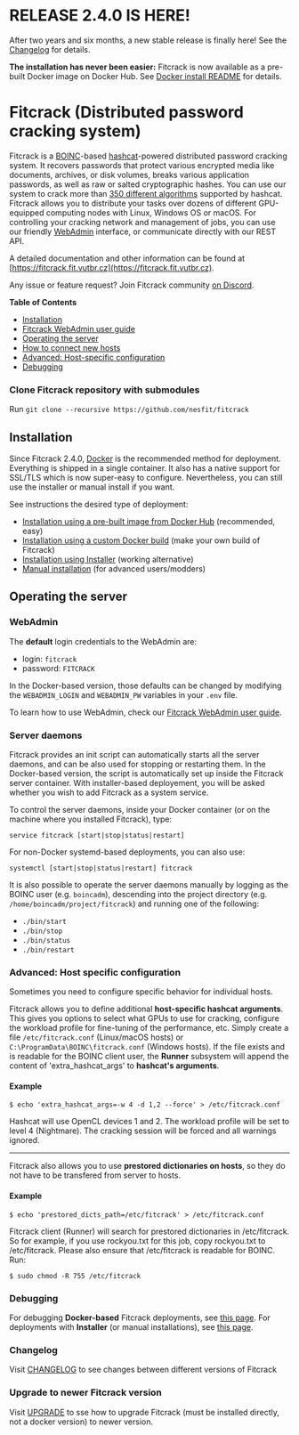 # RELEASE 2.4.0 IS HERE!
After two years and six months, a new stable release is finally here! See the [Changelog](CHANGELOG.md) for details.

**The installation has never been easier:** Fitcrack is now available as a pre-built Docker image on Docker Hub. See [Docker install README](INSTALL-Docker.md) for details.

# Fitcrack (Distributed password cracking system)

Fitcrack is a [BOINC](https://boinc.berkeley.edu)-based [hashcat](https://hashcat.net/)-powered distributed password cracking system.
It recovers passwords that protect various encrypted media like documents, archives, or disk volumes, breaks
various application passwords, as well as raw or salted cryptographic hashes.
You can use our system to crack more than [350 different algorithms](https://hashcat.net/hashcat/#features-algos) supported by hashcat.
Fitcrack allows you to distribute your tasks over dozens of different GPU-equipped computing nodes with Linux, Windows OS or macOS.
For controlling your cracking network and management of jobs, you can use our friendly
[WebAdmin](https://nesfit.github.io/fitcrack/#/) interface, or communicate directly with our REST API.

A detailed documentation and other information can be found at [https://fitcrack.fit.vutbr.cz](https://fitcrack.fit.vutbr.cz).

Any issue or feature request? Join Fitcrack community [on Discord](https://discord.gg/DJjwetJ8Td).

**Table of Contents**
* [Installation](#inst)
* [Fitcrack WebAdmin user guide](https://nesfit.github.io/fitcrack/#/)
* [Operating the server](#oper)
* [How to connect new hosts](https://nesfit.github.io/fitcrack/#/guide/hosts)
* [Advanced: Host-specific configuration](#hostconf)
* [Debugging](#debugging)

<a name="clone"></a>
### Clone Fitcrack repository with submodules
Run ``git clone --recursive https://github.com/nesfit/fitcrack``


<a name="inst"></a>
## Installation
Since Fitcrack 2.4.0, [Docker](INSTALL-Docker.md) is the recommended method
for deployment. Everything is shipped in a single container. It also has a native
support for SSL/TLS which is now super-easy to configure.
Nevertheless, you can still use the installer or manual install if you want.

See instructions the desired type of deployment:
* [Installation using a pre-built image from Docker Hub](INSTALL-Docker.md) (recommended, easy)
* [Installation using a custom Docker build](INSTALL-Docker-Custom.md) (make your own build of Fitcrack)
* [Installation using Installer](INSTALL-Installer.md) (working alternative)
* [Manual installation](INSTALL-Manual.md) (for advanced users/modders)


<a name="oper"></a>
## Operating the server

### WebAdmin
The **default** login credentials to the WebAdmin are:
* login: ``fitcrack``
* password: ``FITCRACK``

In the Docker-based version, those defaults can be changed by modifying the
`WEBADMIN_LOGIN` and `WEBADMIN_PW` variables in your `.env` file.

To learn how to use WebAdmin, check our [Fitcrack WebAdmin user guide](https://nesfit.github.io/fitcrack/#/).

### Server daemons
Fitcrack provides an init script can automatically starts all the server
daemons, and can be also used for stopping or restarting them.
In the Docker-based version, the script is automatically set up inside the
Fitcrack server container. With installer-based deployement, you will be asked
whether you wish to add Fitcrack as a system service.

To control the server daemons, inside your Docker container
(or on the machine where you installed Fitcrack), type:
```
service fitcrack [start|stop|status|restart]
```

For non-Docker systemd-based deployments, you can also use:
```
systemctl [start|stop|status|restart] fitcrack
```

It is also possible to operate the server daemons manually
by logging as the BOINC user (e.g. `boincadm`), descending into the
project directory (e.g. `/home/boincadm/project/fitcrack`) and running
one of the following:
* `./bin/start`
* `./bin/stop`
* `./bin/status`
* `./bin/restart`

<a name="hostconf"></a>
### Advanced: Host specific configuration
Sometimes you need to configure specific behavior for individual hosts.

Fitcrack allows you to define additional **host-specific hashcat arguments**.
This gives you options to select what GPUs to use for cracking,
configure the workload profile for fine-tuning of the performance, etc.
Simply create a file `/etc/fitcrack.conf` (Linux/macOS hosts) or
`C:\ProgramData\BOINC\fitcrack.conf` (Windows hosts).
If the file exists and is readable for the BOINC client user, the
**Runner** subsystem will append the content of 'extra_hashcat_args' to
**hashcat's arguments**.

#### Example
```
$ echo 'extra_hashcat_args=-w 4 -d 1,2 --force' > /etc/fitcrack.conf
```
Hashcat will use OpenCL devices 1 and 2. The workload profile will be set to level 4 (Nightmare).
The cracking session will be forced and all warnings ignored.

----

Fitcrack also allows you to use **prestored dictionaries on hosts**, so they do not have to be transfered
from server to hosts.

#### Example
```
$ echo 'prestored_dicts_path=/etc/fitcrack' > /etc/fitcrack.conf
```

Fitcrack client (Runner) will search for prestored dictionaries in /etc/fitcrack. So for example,
if you use rockyou.txt for this job, copy rockyou.txt to /etc/fitcrack. Please also ensure that
/etc/fitcrack is readable for BOINC. Run:

```
$ sudo chmod -R 755 /etc/fitcrack
```



<a name="debugging"></a>
### Debugging
For debugging **Docker-based** Fitcrack deployments, see [this page](INSTALL-Docker.md#debugging).
For deployments with **Installer** (or manual installations), see [this page](INSTALL-Installer.md#debugging).

### Changelog
Visit [CHANGELOG](CHANGELOG.md) to see changes between different versions of Fitcrack

### Upgrade to newer Fitcrack version
Visit [UPGRADE](UPGRADE.md) to sse how to upgrade Fitcrack (must be installed directly, not a docker version) to newer version.
